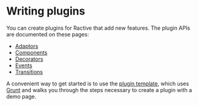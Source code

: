 # Writing plugins

You can create plugins for Ractive that add new features. The plugin APIs are documented on these pages:

* [Adaptors](Adaptors.md)
* [Components](Components.md)
* [Decorators](Decorators.md)
* [Events](Events.md)
* [Transitions](Transitions.md)

A convenient way to get started is to use the [plugin template](https://github.com/RactiveJS/Plugin-template), which uses [Grunt](http://gruntjs.com/) and walks you through the steps necessary to create a plugin with a demo page.
